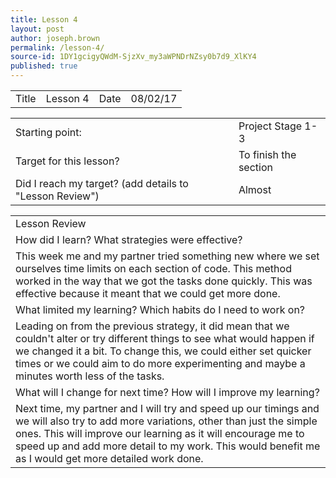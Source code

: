 ```yaml
---
title: Lesson 4
layout: post
author: joseph.brown
permalink: /lesson-4/
source-id: 1DY1gcigyQWdM-SjzXv_my3aWPNDrNZsy0b7d9_XlKY4
published: true
---
```

<table>
  <tr>
    <td>Title</td>
    <td>Lesson 4</td>
    <td>Date</td>
    <td>08/02/17</td>
  </tr>
</table>


<table>
  <tr>
    <td>Starting point:</td>
    <td>Project Stage 1-3</td>
  </tr>
  <tr>
    <td>Target for this lesson?</td>
    <td>To finish the section</td>
  </tr>
  <tr>
    <td>Did I reach my target? 
(add details to "Lesson Review")</td>
    <td>Almost</td>
  </tr>
</table>


<table>
  <tr>
    <td>Lesson Review</td>
  </tr>
  <tr>
    <td>How did I learn? What strategies were effective? </td>
  </tr>
  <tr>
    <td>This week me and my partner tried something new where we set ourselves time limits on each section of code. This method worked in the way that we got the tasks done quickly. This was effective because it meant that we could get more done.</td>
  </tr>
  <tr>
    <td>What limited my learning? Which habits do I need to work on? </td>
  </tr>
  <tr>
    <td>Leading on from the previous strategy, it did mean that we couldn't alter or try different things to see what would happen if we changed it a bit. To change this, we could either set quicker times or we could aim to do more experimenting and maybe a minutes worth less of the tasks.</td>
  </tr>
  <tr>
    <td>What will I change for next time? How will I improve my learning?</td>
  </tr>
  <tr>
    <td>Next time, my partner and I will try and speed up our timings and we will also try to add more variations, other than just the simple ones. This will improve our learning as it will encourage me to speed up and add more detail to my work. This would benefit me as I would get more detailed work done.</td>
  </tr>
</table>


